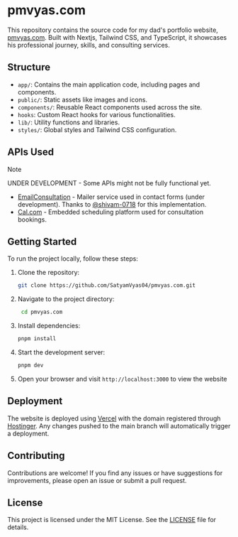 # pmvyas.com

This repository contains the source code for my dad's portfolio website, [pmvyas.com](https://pmvyas.com). Built with Nextjs, Tailwind CSS, and TypeScript, it showcases his professional journey, skills, and consulting services.

## Structure

- `app/`: Contains the main application code, including pages and components.
- `public/`: Static assets like images and icons.
- `components/`: Reusable React components used across the site.
- `hooks`: Custom React hooks for various functionalities.
- `lib/`: Utility functions and libraries.
- `styles/`: Global styles and Tailwind CSS configuration.

## APIs Used

> [!NOTE]
> UNDER DEVELOPMENT - Some APIs might not be fully functional yet.
>
> - [EmailConsultation](https://github.com/shivam-0718/EmailConsultation) - Mailer service used in contact forms (under development). Thanks to [@shivam-0718](https://github.com/shivam-0718) for this implementation.
> - [Cal.com](https://cal.com/pmvyas) - Embedded scheduling platform used for consultation bookings.

## Getting Started

To run the project locally, follow these steps:

1. Clone the repository:
   ```bash
   git clone https://github.com/SatyamVyas04/pmvyas.com.git
   ```
2. Navigate to the project directory:
   ```bash
    cd pmvyas.com
   ```
3. Install dependencies:
   ```bash
   pnpm install
   ```
4. Start the development server:

   ```bash
   pnpm dev
   ```

5. Open your browser and visit `http://localhost:3000` to view the website

## Deployment

The website is deployed using [Vercel](https://vercel.com/) with the domain registered through [Hostinger](https://www.hostinger.com/). Any changes pushed to the main branch will automatically trigger a deployment.

## Contributing

Contributions are welcome! If you find any issues or have suggestions for improvements, please open an issue or submit a pull request.

## License

This project is licensed under the MIT License. See the [LICENSE](LICENSE) file for details.
